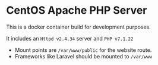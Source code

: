 # CentOS Apache PHP Server

This is a docker container build for development purposes.

It includes an `Httpd v2.4.34` server and `PHP v7.1.22`

 - Mount points are `/var/www/public` for the website route.
 - Frameworks like Laravel should be mounted to `/var/www`
